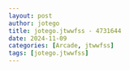 ```yaml
---
layout: post
author: jotego
title: jotego.jtwwfss - 4731644
date: 2024-11-09
categories: [Arcade, jtwwfss]
tags: [jotego.jtwwfss]
---
```


